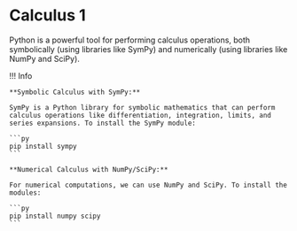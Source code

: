 # Calculus 1
Python is a powerful tool for performing calculus operations, both symbolically (using libraries like SymPy) and numerically (using libraries like NumPy and SciPy).

!!! Info

    **Symbolic Calculus with SymPy:**

    SymPy is a Python library for symbolic mathematics that can perform calculus operations like differentiation, integration, limits, and series expansions. To install the SymPy module:

    ```py
    pip install sympy
    ```

    **Numerical Calculus with NumPy/SciPy:**

    For numerical computations, we can use NumPy and SciPy. To install the modules:

    ```py
    pip install numpy scipy
    ```
    
     


























